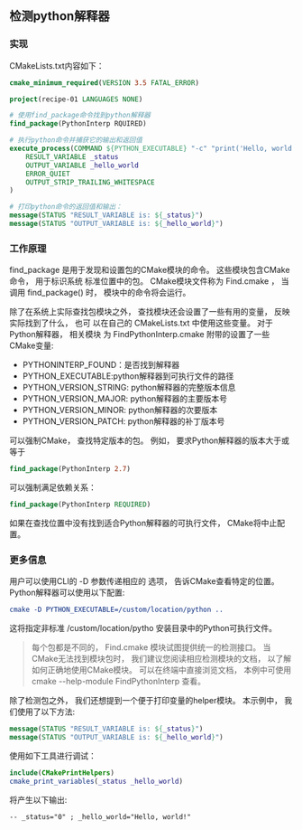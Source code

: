 ## 检测python解释器

### 实现

CMakeLists.txt内容如下：

```cmake
cmake_minimum_required(VERSION 3.5 FATAL_ERROR)

project(recipe-01 LANGUAGES NONE)

# 使用find_package命令找到python解释器
find_package(PythonInterp RQUIRED)

# 执行python命令并捕获它的输出和返回值
execute_process(COMMAND ${PYTHON_EXECUTABLE} "-c" "print('Hello, world!')"
    RESULT_VARIABLE _status
    OUTPUT_VARIABLE _hello_world
    ERROR_QUIET
    OUTPUT_STRIP_TRAILING_WHITESPACE
)

# 打印python命令的返回值和输出：
message(STATUS "RESULT_VARIABLE is: ${_status}")
message(STATUS "OUTPUT_VARIABLE is: ${_hello_world}")


```

### 工作原理
find_package 是用于发现和设置包的CMake模块的命令。 这些模块包含CMake命令， 用于标识系统
标准位置中的包。 CMake模块文件称为 Find<name>.cmake ， 当调用 find_package(<name>) 时，
模块中的命令将会运行。

除了在系统上实际查找包模块之外， 查找模块还会设置了一些有用的变量， 反映实际找到了什么， 也可
以在自己的 CMakeLists.txt 中使用这些变量。 对于Python解释器， 相关模块
为 FindPythonInterp.cmake 附带的设置了一些CMake变量:

- PYTHONINTERP_FOUND：是否找到解释器
- PYTHON_EXECUTABLE:python解释器到可执行文件的路径
- PYTHON_VERSION_STRING: python解释器的完整版本信息
- PYTHON_VERSION_MAJOR: python解释器的主要版本号
- PYTHON_VERSION_MINOR: python解释器的次要版本
- PYTHON_VERSION_PATCH: python解释器的补丁版本号

可以强制CMake， 查找特定版本的包。 例如， 要求Python解释器的版本大于或等于
```cmake
find_package(PythonInterp 2.7)
```
可以强制满足依赖关系：
```cmake 
find_package(PythonInterp REQUIRED)
```
如果在查找位置中没有找到适合Python解释器的可执行文件， CMake将中止配置。

### 更多信息
用户可以使用CLI的 -D 参数传递相应的
选项， 告诉CMake查看特定的位置。 Python解释器可以使用以下配置:
```cmake
cmake -D PYTHON_EXECUTABLE=/custom/location/python ..
```
这将指定非标准 /custom/location/pytho 安装目录中的Python可执行文件。

> 每个包都是不同的， Find<package>.cmake 模块试图提供统一的检测接口。 当CMake无法找到模块包时， 我们建议您阅读相应检测模块的文档， 以了解如何正确地使用CMake模块。 可以在终端中直接浏览文档， 本例中可使用 cmake --help-module FindPythonInterp 查看。

除了检测包之外， 我们还想提到一个便于打印变量的helper模块。 本示例中， 我们使用了以下方法:
```cmake
message(STATUS "RESULT_VARIABLE is: ${_status}")
message(STATUS "OUTPUT_VARIABLE is: ${_hello_world}")
```

使用如下工具进行调试：
```cmake
include(CMakePrintHelpers)
cmake_print_variables(_status _hello_world)
```
将产生以下输出:
```
-- _status="0" ; _hello_world="Hello, world!"
```

